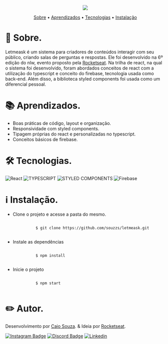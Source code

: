 <p align="center"><img src="https://github.com/rocketseat-education/nlw-06-reactjs/blob/master/.github/cover.svg"></p>

<p align="center">
 <a href="#sobre">Sobre</a> •
 <a href="#aprendizados">Aprendizados</a> •
 <a href="#tecnologias">Tecnologias</a> •
 <a href="#instalacao">Instalação</a> 
</p>

<div id="sobre">
  <h1>📎 Sobre. </h1>
  <p>Letmeask é um sistema para criadores de conteúdos interagir com seu público, criando salas de perguntas e respostas. Ele foi desenvolvido na 6º edição do nlw, evento proposto pela <a href="https://www.rocketseat.com.br/">Rocketseat</a>. Na trilha de react, na qual o sistema foi desenvolvido, foram abordados conceitos de react com a utilização do typescript e conceito do firebase, tecnologia usada como back-end. Além disso, a biblioteca styled components foi usada como um diferencial pessoal.</p>
</div>

<div id="aprendizados">
 <h1>📚 Aprendizados. </h1>
 <ul>
  <li>Boas práticas de código, layout e organização.</li>
  <li>Responsividade com styled components.</li>
  <li>Tipagem próprias do react e personalizadas no typescript.</li>
  <li>Conceitos básicos de firebase.</li>
 </ul>
<div>
  
  
  <div id="tecnologias">
  <h1>🛠 Tecnologias.</h1>
  <p>
    <img src="https://img.shields.io/badge/react-%2320232a.svg?style=for-the-badge&amp;logo=react&amp;logoColor=%2361DAFB" alt="React">
    <img alt="TYPESCRIPT" src="https://img.shields.io/badge/TypeScript-007ACC?style=for-the-badge&logo=typescript&logoColor=white">
    <img alt="STYLED COMPONENTS" src="https://img.shields.io/badge/styled--components-DB7093?style=for-the-badge&logo=styled-components&logoColor=white">
    <img src="https://img.shields.io/badge/Firebase-039BE5?style=for-the-badge&amp;logo=Firebase&amp;logoColor=white" alt="Firebase">
   </p>
</div>
  
<div id="instalacao">
   <h1>ℹ️ Instalação.</h1>
  <ul>
    <li>
      <p>Clone o projeto e acesse a pasta do mesmo.</p>
      <code>
          $ git clone https://github.com/souzzs/letmeask.git
      </code>
    </li>
    <li>
      <p>Instale as dependências</p>
      <code>
          $ npm install
      </code>
    </li>
    <li>
      <p>Inicie o projeto</p>
      <code>
          $ npm start
      </code>
    </li>
  </ul>
</div>
  
<div id="autor">
  <h1>✏️ Autor.</h1>
  <p>Desenvolvimento por <a href="https://github.com/souzzs">Caio Souza</a>. & Ideia por <a href="https://www.rocketseat.com.br/">Rocketseat</a>.</p>
  <p>
    <a href="https://instagram.com/seu-usuario/"><img src="https://img.shields.io/badge/Instagram-E4405F?style=for-the-badge&amp;logo=instagram&amp;logoColor=white" alt="Instagram Badge"></a>
    <a href="https://discord.gg/seu-server"><img src="https://img.shields.io/badge/Discord-7289DA?style=for-the-badge&amp;logo=discord&amp;logoColor=white" alt="Discord Badge"></a>
    <a href="https://www.linkedin.com/in/seu-usuario/"><img src="https://img.shields.io/badge/  LinkedIn-0077B5?style=for-the-badge&amp;logo=linkedin&amp;logoColor=white" alt="Linkedin"></a>
  </p>
</div>
